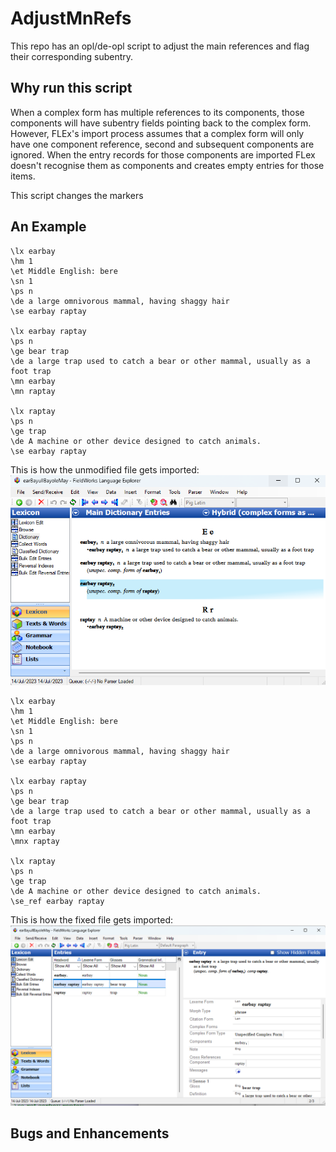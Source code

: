 # AdjustMnRefs
This repo has an opl/de-opl script to adjust the main references and flag their corresponding subentry.

## Why run this script
When a complex form has multiple references to its components, those components will have subentry fields pointing back to the complex form. However, FLEx's import process assumes that a complex form will only have one component reference, second and subsequent components are ignored. When the entry records for those  components are imported FLex doesn't recognise them as components and creates empty entries for those items.

This script changes the markers 

## An Example
````SFM
\lx earbay
\hm 1
\et Middle English: bere
\sn 1
\ps n
\de a large omnivorous mammal, having shaggy hair
\se earbay raptay

\lx earbay raptay
\ps n
\ge bear trap
\de a large trap used to catch a bear or other mammal, usually as a foot trap
\mn earbay
\mn raptay

\lx raptay
\ps n
\ge trap
\de A machine or other device designed to catch animals.
\se earbay raptay
````
This is how the unmodified file gets imported:
![Faulty Import](Example/BearTrapImport.png)

````SFM
\lx earbay
\hm 1
\et Middle English: bere
\sn 1
\ps n
\de a large omnivorous mammal, having shaggy hair
\se earbay raptay

\lx earbay raptay
\ps n
\ge bear trap
\de a large trap used to catch a bear or other mammal, usually as a foot trap
\mn earbay
\mnx raptay

\lx raptay
\ps n
\ge trap
\de A machine or other device designed to catch animals.
\se_ref earbay raptay
````
This is how the fixed file gets imported:
![Fixed Import](Example/BearTrapImport-fixed.png)

## Bugs and Enhancements
